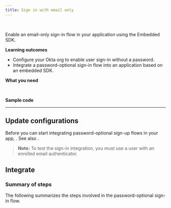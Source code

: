 ```yaml
---
title: Sign in with email only
---
```


<div class="oie-embedded-sdk">

<ApiLifecycle access="ie" /><br>

Enable an email-only sign-in flow in your application using the Embedded SDK.

**Learning outcomes**

* Configure your Okta org to enable user sign-in without a password.
* Integrate a password-optional sign-in flow into an application based on an embedded SDK.

**What you need**

<StackSnippet snippet="whatyouneed" />
</br>

**Sample code**

<StackSnippet snippet="samplecode" />

---

## Update configurations

Before you can start integrating password-optional sign-up flows in your app, <StackSnippet snippet="setupoktaorg" inline/>. See also <StackSnippet snippet="bestpractices" inline />.

> **Note:** To test the sign-in integration, you must use a user with an enrolled email authenticator.

## Integrate

### Summary of steps

The following summarizes the steps involved in the password-optional sign-in flow.

<StackSnippet snippet="integrationsummary" />

<StackSnippet snippet="integrationsteps" />

</div>
